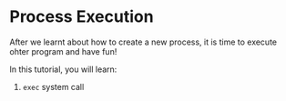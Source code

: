 # Process Execution

After we learnt about how to create a new process, it is time to execute ohter program and have fun!

In this tutorial, you will learn:

1. `exec` system call

